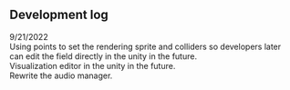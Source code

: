 ## Development log
9/21/2022  
Using points to set the rendering sprite and colliders so developers later can edit the field 
directly in the unity in the future.  
Visualization editor in the unity in the future.  
Rewrite the audio manager.  